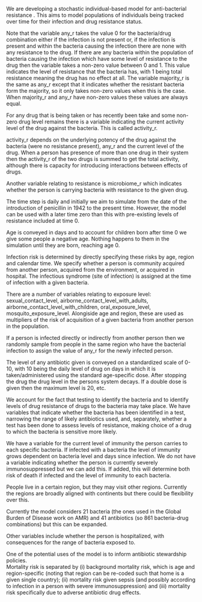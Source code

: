 We are developing a stochastic individual-based model for anti-bacterial resistance .  This aims to model populations of individuals being tracked over time for their infection and drug resistance status.  

Note that the variable any_r takes the value 0 for the bacteria/drug combination either if the infection is not present or, if the infection is present and within the bacteria causing the infection there are none with any resistance to the drug.  If there are any bacteria within the population of bacteria causing the infection which have some level of resistance to the drug then the variable takes a non-zero value between 0 and 1.  This value indicates the level of resistance that the bacteria has, with 1 being total resistance meaning the drug has no effect at all.  The variable majority_r is the same as any_r except that it indicates whether the resistant bacteria form the majority, so it only takes non-zero values when this is the case.  When majority_r and any_r have non-zero values these values are always equal.

For any drug that is being taken or has recently been take and some non-zero drug level remains there is a variable indicating the current activity level of the drug against the bacteria.  This is called activity_r.

activity_r depends on the underlying potency of the drug against the bacteria (were no resistance present), any_r and the current level of the drug.  When a person has presence of more than one drug in their system then the activity_r of the two drugs is summed to get the total activity, although there is capacity for introducing interactions between effects of drugs.

Another variable relating to resistance is microbiome_r which indicates whether the person is carrying bacteria with resistance to the given drug.  

The time step is daily and initially we aim to simulate from the date of the introduction of penicillin in 1942 to the present time.  However, the model can be used with a later time zero than this with pre-existing levels of resistance included at time 0.

Age is conveyed in days and to account for children born after time 0 we give some people a negative age.  Nothing happens to them in the simulation until they are born, reaching age 0.

Infection risk is determined by directly specifying these risks by age, region and calendar time.  We specify whether a person is community acquired from another person, acquired from the environment, or acquired in hospital.  The infectious syndrome (site of infection) is assigned at the time of infection with a given bacteria.

There are a number of variables relating to exposure level: sexual_contact_level, airborne_contact_level_with_adults, airborne_contact_level_with_children, oral_exposure_level, mosquito_exposure_level.  Alongiside age and region, these are used as multipliers of the risk of acquisition of a given bacteria from another person in the population. 

If a person is infected directly or indirectly from another person then we randomly sample from people in the same region who have the bacterial infection to assign the value of any_r for the newly infected person.

The level of any antibiotic given is conveyed on a standardized scale of 0-10, with 10 being the daily level of drug on days in which it is taken/administered using the standard age-specific dose.  After stopping the drug the drug level in the persons system decays.  If a double dose is given then the maximum level is 20, etc.  

We account for the fact that testing to identify the bacteria and to identify levels of drug resistance of drugs to the bacteria may take place.  We have variables that indicate whether the bacteria has been identified in a test, narrowing the range of likely antibiotics used, and, separately, whether a test has been done to assess levels of resistance, making choice of a drug to which the bacteria is sensitive more likely. 

We have a variable for the current level of immunity the person carries to each specific bacteria.  If infected with a bacteria the level of immunity grows dependent on bacteria level and days since infection.  We do not have a variable indicating whether the person is currently severely immunosuppressed but we can add this.  If added, this will determine both risk of death if infected and the level of immunity to each bacteria. 

People live in a certain region, but they may visit other regions.  Currently the regions are broadly aligned with continents but there could be flexibility over this.

Currently the model considers 21 bacteria (the ones used in the Global Burden of Disease work on AMR) and 41 antibiotics (so 861 bacteria-drug combinations) but this can be expanded.

Other variables include whether the person is hospitalized, with consequences for the range of bacteria exposed to.

One of the potential uses of the model is to inform antibiotic stewardship policies.  
Mortality risk is separated by (i) background mortality risk, which is age and region-specific (noting that region can be re-coded such that home is a given single country); (ii) mortality risk given sepsis (and possibly according to infection in a person with severe immunosuppression) and (iii) mortality risk specifically due to adverse antibiotic drug effects.   

 
